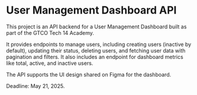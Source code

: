 # User Management Dashboard API

This project is an API backend for a User Management Dashboard built as part of the GTCO Tech 14 Academy.

It provides endpoints to manage users, including creating users (inactive by default), updating their status, deleting users, and fetching user data with pagination and filters. It also includes an endpoint for dashboard metrics like total, active, and inactive users.

The API supports the UI design shared on Figma for the dashboard.

Deadline: May 21, 2025.
